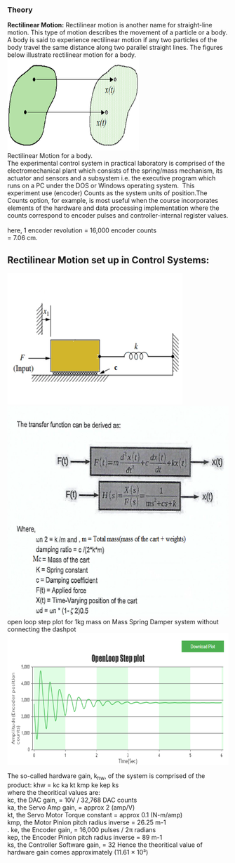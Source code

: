 ### Theory
<b>Rectilinear Motion:</b>
Rectilinear motion is another name for straight-line motion. This type of motion describes the movement of a particle or a body.
A body is said to experience rectilinear motion if any two particles of the body travel the same distance along two parallel straight lines.
The figures below illustrate rectilinear motion for a body.</br>
<img alt="" src="./images/rectibody.png" style="width:300px;height:210px;"></br>
Rectilinear Motion for a body.								
The experimental control system in practical laboratory is comprised of the electromechanical plant which consists of the spring/mass mechanism, its actuator and sensors and a subsystem 
i.e. the executive program which runs on a PC under the DOS or Windows operating system.&nbsp;
This experiment use (encoder) Counts as the system units of position.The Counts option, for example, is most useful when the course incorporates elements of the hardware and data processing implementation where the counts correspond to encoder pulses and controller-internal register values.<br/>							
								here, 1 encoder revolution = 16,000 encoder counts</br>
                                                            = 7.06 cm.		<br>
								<h2>Rectilinear Motion set up in Control Systems:</h2>
								<img alt="" src="./images/plant.png" style="width:400px;height:300px;"><br/>
								<img alt="" src="./images/tfeqation.png" style="width:600px;height:480px;"></br>
								open loop step plot for 1kg mass on Mass Spring Damper system without connecting the dashpot<br/>
								<img alt="" src="./images/plot.png" style="width:600px;height:300px;"></br>
								<p>The so-called hardware gain, k<sub>hw</sub>,  of the system is comprised of the product: khw = kc ka kt kmp ke kep ks <br/>
								where the theoritical values are:<br/>
	                             kc, the DAC gain, = 10V / 32,768 DAC counts<br/>
                                  ka, the Servo Amp gain, = approx 2 (amp/V)<br/>
								  kt, the Servo Motor Torque constant =  approx 0.1 (N-m/amp)<br/>
                                  kmp, the Motor Pinion pitch radius inverse = 26.25 m-1<br/>.
                                  ke, the Encoder gain, = 16,000 pulses / 2&#960; radians<br/>
                                  kep, the Encoder Pinion pitch radius inverse = 89 m-1<br/>
                                  ks, the Controller Software gain, = 32
								  Hence the theoritical value of hardware gain comes approximately (11.61 &#215; 10&#179;)
								  
								  
								  
								  
								  
								  
								  
								  
								  
</p>								<br><br><br><br>